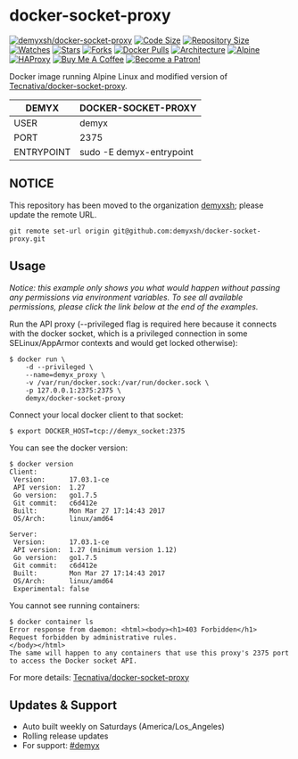 # docker-socket-proxy
[![demyxsh/docker-socket-proxy](https://github.com/demyxsh/docker-socket-proxy/actions/workflows/main.yml/badge.svg)](https://github.com/demyxsh/docker-socket-proxy/actions/workflows/main.yml)
[![Code Size](https://img.shields.io/github/languages/code-size/demyxsh/docker-socket-proxy?style=flat&color=blue)](https://github.com/demyxsh/docker-socket-proxy)
[![Repository Size](https://img.shields.io/github/repo-size/demyxsh/docker-socket-proxy?style=flat&color=blue)](https://github.com/demyxsh/docker-socket-proxy)
[![Watches](https://img.shields.io/github/watchers/demyxsh/docker-socket-proxy?style=flat&color=blue)](https://github.com/demyxsh/docker-socket-proxy)
[![Stars](https://img.shields.io/github/stars/demyxsh/docker-socket-proxy?style=flat&color=blue)](https://github.com/demyxsh/docker-socket-proxy)
[![Forks](https://img.shields.io/github/forks/demyxsh/docker-socket-proxy?style=flat&color=blue)](https://github.com/demyxsh/docker-socket-proxy)
[![Docker Pulls](https://img.shields.io/docker/pulls/demyx/docker-socket-proxy?style=flat&color=blue)](https://hub.docker.com/r/demyx/docker-socket-proxy)
[![Architecture](https://img.shields.io/badge/linux-amd64-important?style=flat&color=blue)](https://hub.docker.com/r/demyx/docker-socket-proxy)
[![Alpine](https://img.shields.io/badge/dynamic/json?url=https://github.com/demyxsh/docker-socket-proxy/raw/master/version.json&label=alpine&query=$.alpine&color=blue)](https://hub.docker.com/r/demyx/docker-socket-proxy)
[![HAProxy](https://img.shields.io/badge/dynamic/json?url=https://github.com/demyxsh/docker-socket-proxy/raw/master/version.json&label=alpine&query=$.docker_socket_proxy&color=blue)](https://hub.docker.com/r/demyx/docker-socket-proxy)
[![Buy Me A Coffee](https://img.shields.io/badge/buy_me_coffee-$5-informational?style=flat&color=blue)](https://www.buymeacoffee.com/VXqkQK5tb)
[![Become a Patron!](https://img.shields.io/badge/become%20a%20patron-$5-informational?style=flat&color=blue)](https://www.patreon.com/bePatron?u=23406156)

Docker image running Alpine Linux and modified version of [Tecnativa/docker-socket-proxy](https://github.com/Tecnativa/docker-socket-proxy).

DEMYX | DOCKER-SOCKET-PROXY
--- | ---
USER | demyx
PORT | 2375
ENTRYPOINT | sudo -E demyx-entrypoint

## NOTICE
This repository has been moved to the organization [demyxsh](https://github.com/demyxsh); please update the remote URL.
```
git remote set-url origin git@github.com:demyxsh/docker-socket-proxy.git
```

## Usage

*Notice: this example only shows you what would happen without passing any permissions via environment variables. To see all available permissions, please click the link below at the end of the examples.*

Run the API proxy (--privileged flag is required here because it connects with the docker socket, which is a privileged connection in some SELinux/AppArmor contexts and would get locked otherwise):
```
$ docker run \
    -d --privileged \
    --name=demyx_proxy \
    -v /var/run/docker.sock:/var/run/docker.sock \
    -p 127.0.0.1:2375:2375 \
    demyx/docker-socket-proxy
```

Connect your local docker client to that socket:
```
$ export DOCKER_HOST=tcp://demyx_socket:2375
```

You can see the docker version:
```
$ docker version
Client:
 Version:      17.03.1-ce
 API version:  1.27
 Go version:   go1.7.5
 Git commit:   c6d412e
 Built:        Mon Mar 27 17:14:43 2017
 OS/Arch:      linux/amd64

Server:
 Version:      17.03.1-ce
 API version:  1.27 (minimum version 1.12)
 Go version:   go1.7.5
 Git commit:   c6d412e
 Built:        Mon Mar 27 17:14:43 2017
 OS/Arch:      linux/amd64
 Experimental: false
```

You cannot see running containers:
```
$ docker container ls
Error response from daemon: <html><body><h1>403 Forbidden</h1>
Request forbidden by administrative rules.
</body></html>
The same will happen to any containers that use this proxy's 2375 port to access the Docker socket API.
```

For more details: [Tecnativa/docker-socket-proxy](https://github.com/Tecnativa/docker-socket-proxy)

## Updates & Support
* Auto built weekly on Saturdays (America/Los_Angeles)
* Rolling release updates
* For support: [#demyx](https://web.libera.chat/?channel=#demyx)
